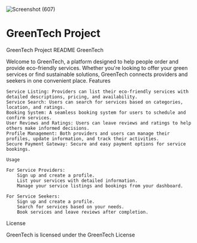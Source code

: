 
![Screenshot (607)](https://github.com/LawrenceWillie/play-your-part/assets/114225714/0cf2773b-deaa-4e42-aca6-510ce67e6673)



# GreenTech Project
GreenTech Project README
GreenTech

Welcome to GreenTech, a platform designed to help people order and provide eco-friendly services. Whether you're looking to offer your green services or find sustainable solutions, GreenTech connects providers and seekers in one convenient place.
Features

    Service Listing: Providers can list their eco-friendly services with detailed descriptions, pricing, and availability.
    Service Search: Users can search for services based on categories, location, and ratings.
    Booking System: A seamless booking system for users to schedule and confirm services.
    User Reviews and Ratings: Users can leave reviews and ratings to help others make informed decisions.
    Profile Management: Both providers and users can manage their profiles, update information, and track their activities.
    Secure Payment Gateway: Secure and easy payment options for service bookings.

    Usage

    For Service Providers:
        Sign up and create a profile.
        List your services with detailed information.
        Manage your service listings and bookings from your dashboard.

    For Service Seekers:
        Sign up and create a profile.
        Search for services based on your needs.
        Book services and leave reviews after completion.
License

GreenTech is licensed under the GreenTech License

        

